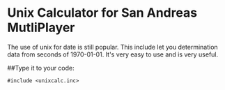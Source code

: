# Unix Calculator for San Andreas MutliPlayer
The use of unix for date is still popular. This include let you determination data from seconds of 1970-01-01.
It's very easy to use and is very useful.

##Type it to your code:
```
#include <unixcalc.inc>
```
